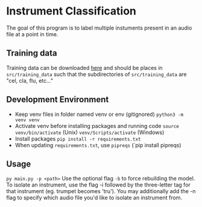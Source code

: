 # Instrument Classification

The goal of this program is to label multiple instuments present in an audio file at a point in time.

## Training data

Training data can be downloaded [here](https://www.upf.edu/web/mtg/irmas) and should be places in `src/training_data` such that the subdirectories of `src/training_data` are "cel, cla, flu, etc..."

## Development Environment
 - Keep venv files in folder named venv or env (gitignored) `python3 -m venv venv`
 - Activate venv before installing packages and running code `source venv/bin/activate` (Unix) `venv/Scripts/activate` (Windows)
 - Install packages `pip install -r requirements.txt`
 - When updating `requirements.txt`, use `pipreqs` (`pip install pipreqs)

## Usage
`py main.py -p <path>`
Use the optional flag `-b` to force rebuilding the model.
To isolate an instrument, use the flag -i followed by the three-letter tag for that instrument (eg. trumpet becomes 'tru'). You may additionally add the -n flag to specify which audio file you'd like to isolate an instrument from.